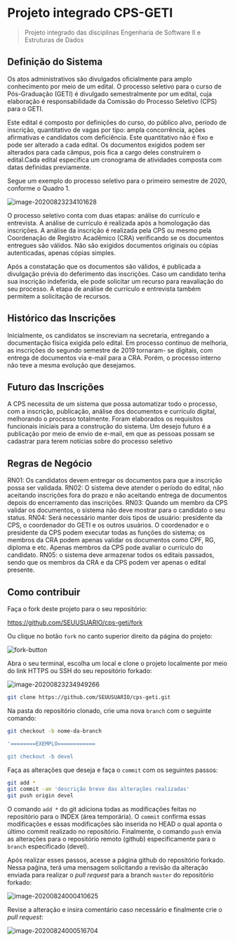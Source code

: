 # Projeto integrado CPS-GETI

> Projeto integrado das disciplinas Engenharia de Software II e Estruturas de Dados



## Definição do Sistema

Os atos administrativos são divulgados oficialmente para amplo conhecimento por meio de um edital. O processo seletivo para o curso de Pós-Graduação (GETI) é divulgado semestralmente por um edital, cuja elaboração é responsabilidade da Comissão do Processo Seletivo (CPS) para o GETI.

Este edital é composto por definições do curso, do público alvo, período de inscrição, quantitativo de
vagas por tipo: ampla concorrência, ações afirmativas e candidatos com deficiência. Este quantitativo
não é fixo e pode ser alterado a cada edital. Os documentos exigidos podem ser alterados para cada câmpus, pois fica a cargo deles construírem o edital.Cada edital especifica um cronograma de atividades composta com datas definidas previamente.

Segue um exemplo do processo seletivo para o primeiro semestre de 2020, conforme o Quadro 1.



![image-20200823234101628](/home/renan/.config/Typora/typora-user-images/image-20200823234101628.png)



O processo seletivo conta com duas etapas: análise do currículo e entrevista. A análise de currículo
é realizada após a homologação das inscrições. A análise da inscrição é realizada pela CPS ou mesmo pela Coordenação de Registro Acadêmico (CRA) verificando se os documentos entregues são válidos. Não são exigidos documentos originais ou cópias autenticadas, apenas cópias simples.

Após a constatação que os documentos são válidos, é publicada a divulgação prévia do deferimento
das inscrições. Caso um candidato tenha sua inscrição indeferida, ele pode solicitar um recurso para
reavaliação do seu processo. A etapa de análise de currículo e entrevista também permitem a
solicitação de recursos.



## Histórico das Inscrições
Inicialmente, os candidatos se inscreviam na secretaria, entregando a documentação física exigida
pelo edital. Em processo continuo de melhoria, as inscrições do segundo semestre de 2019 tornaram-
se digitais, com entrega de documentos via e-mail para a CRA. Porém, o processo interno não teve a
mesma evolução que desejamos.

## Futuro das Inscrições
A CPS necessita de um sistema que possa automatizar todo o processo, com a inscrição, publicação,
análise dos documentos e currículo digital, melhorando o processo totalmente. Foram elaborados os
requisitos funcionais iniciais para a construção do sistema.
Um desejo futuro é a publicação por meio de envio de e-mail, em que as pessoas possam se cadastrar
para terem notícias sobre do processo seletivo

## Regras de Negócio
RN01: Os candidatos devem entregar os documentos para que a inscrição possa ser validada.
RN02: O sistema deve atender o período do edital, não aceitando inscrições fora do prazo e não
aceitando entrega de documentos depois do encerramento das inscrições.
RN03: Quando um membro da CPS validar os documentos, o sistema não deve mostrar para o
candidato o seu status.
RN04: Será necessário manter dois tipos de usuário: presidente da CPS, o coordenador do GETI e os
outros usuários. O coordenador e o presidente da CPS podem executar todas as funções do sistema;
os membros da CRA podem apenas validar os documentos como CPF, RG, diploma e etc. Apenas
membros da CPS pode avaliar o currículo do candidato.
RN05: o sistema deve armazenar todos os editais passados, sendo que os membros da CRA e da
CPS podem ver apenas o edital presente.



## Como contribuir

Faça o fork deste projeto para o seu repositório:

https://github.com/SEUUSUARIO/cps-geti/fork

Ou clique no botão `fork` no canto superior direito da página do projeto:

![fork-button](/home/renan/.config/Typora/typora-user-images/image-20200823234755310.png)



Abra o seu terminal, escolha um local e clone o projeto localmente por meio do link HTTPS ou SSH do seu repositório forkado:

![image-20200823234949266](/home/renan/.config/Typora/typora-user-images/image-20200823234949266.png)

```bash
git clone https://github.com/SEUUSUARIO/cps-geti.git
```

Na pasta do repositório clonado, crie uma nova `branch` com o seguinte comando:

```bash
git checkout -b nome-da-branch

'========EXEMPLO============

git checkout -b devel
```

Faça as alterações que deseja e faça o `commit` com os seguintes passos:

```bash
git add *
git commit -am 'descrição breve das alterações realizadas'
git push origin devel
```

O comando `add *` do git adiciona todas as modificações feitas no repositório para o INDEX (área temporária). O `commit` confirma essas modificações e essas modificações são inserida no HEAD o qual aponta o último commit realizado no repositório. Finalmente, o comando `push` envia as alterações para o repositório remoto (github) especificamente para o `branch` especificado (devel).

Após realizar esses passos, acesse a página github do repositório forkado. Nessa paǵina, terá uma mensagem solicitando a revisão da alteração enviada para realizar o *pull request* para a branch `master` do repositório forkado:

![image-20200824000410625](/home/renan/.config/Typora/typora-user-images/image-20200824000410625.png)

Revise a alteração e insira comentário caso necessário e finalmente crie o *pull request*:

![image-20200824000516704](/home/renan/.config/Typora/typora-user-images/image-20200824000516704.png)
